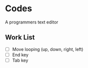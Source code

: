 # Codes
A programmers text editor

## Work List
- [ ] Move looping (up, down, right, left)
- [ ] End key
- [ ] Tab key